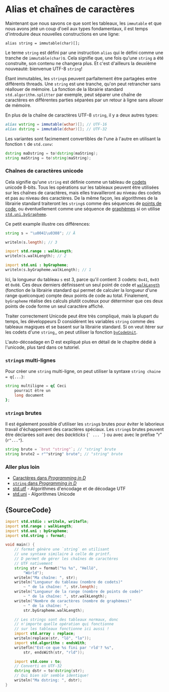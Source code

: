 # Alias et chaînes de caractères

Maintenant que nous savons ce que sont les tableaux, les `immutable` et que nous avons jeté un coup d'oeil aux types fondamentaux, il est temps d'introduire deux nouvelles constructions en une ligne:

    alias string = immutable(char)[];

Le terme `string` est défini par une instruction `alias` qui le défini comme une tranche de `immutable(char)`s. Cela signifie que, une fois qu'une `string` a été construite, son contenu ne changera plus. Et c'est d'ailleurs la deuxième nouveauté: bienvenue UTF-8 `string`!

Étant immutables, les `string`s peuvent parfaitement être partagées entre différents threads. Une `string` est une tranche, qu'on peut retrancher sans réallouer de mémoire. La fonction de la librairie standard `std.algorithm.splitter` par exemple, peut séparer une chaîne de caractères en différentes parties séparées par un retour à ligne sans allouer de mémoire.

En plus de la chaîne de caractères UTF-8 `string`, il y a deux autres types:

```d
alias wstring = immutable(wchar)[]; // UTF-16
alias dstring = immutable(dchar)[]; // UTF-32
```

Les variantes sont facimement convertibles de l'une à l'autre en utilisant la fonction `t` de `std.conv`:

```d
dstring maDstring = to!dstring(maString);
string maString = to!string(maString);
```

### Chaînes de caractères unicode

Cela signifie qu'une `string` est définie comme un tableau de [codets](http://unicode.org/glossary/#code_unit) unicode 8-bits. Tous les opérations sur les tableaux peuvent être utilisées sur les chaînes de caractères, mais elles travailleront au niveau des codets et pas au niveau des caractères.
De la même façon, les algorithmes de la librairie standard traiteront les `string`s comme des séquences de [points de code](http://unicode.org/glossary/#code_point), ou éventuellement comme une séquence de [graphèmes](http://unicode.org/glossary/#grapheme) si on utilise [`std.uni.byGrapheme`](https://dlang.org/library/std/uni/by_grapheme.html).

Ce petit example illustre ces différences:

```d
string s = "\u0041\u0308"; // Ä

writeln(s.length); // 3

import std.range : walkLength;
writeln(s.walkLength); // 2

import std.uni : byGrapheme;
writeln(s.byGrapheme.walkLength); // 1
```

Ici, la longueur du tableau `s` est 3, parce qu'il contient 3 codets: `0x41`, `0x03` et `0x08`. Ces deux derniers définissent un seul point de code et [`walkLength`](https://dlang.org/library/std/range/primitives/walk_length.html) (fonction de la librairie standard qui permet de calculer la longueur d'une range quelconque) compte deux points de code au total. Finalement, `byGrapheme` réalise des calculs plutôt couteux pour déterminer que ces deux points de code forme un seul caractère affiché.

Traiter correctement Unicode peut être très compliqué, mais la plupart du temps, les développeurs D considèrent les variables `string` comme des tableaux magiques et se basent sur la librairie standard. Si on veut itérer sur les codets d'une `string`,, on peut utiliser la fonction [`byCodeUnit`](http://dlang.org/phobos/std_utf.html#.byCodeUnit).

L'auto-décoadage en D est expliqué plus en détail de le chapitre dédié à l'unicode, plus tard dans ce tutoriel.

### `string`s multi-lignes

Pour créer une `string` multi-ligne, on peut utiliser la syntaxe `string chaine = q{...}`:

```d
string multiligne = q{ Ceci
    pourrait être un
    long document
};
```

### `string`s brutes

Il est également possible d'utiliser les `string`s brutes pour éviter le laborieux travail d'échappement des caractères spéciaux. Les `string`s brutes peuvent être déclarées soit avec des *backticks* (`` ` ... ` ``) ou avec avec le préfixe "r" (`r"..."`).

```d
string brute = `brut "string"`; // "string" brute
string brute2 = r""string" brute"; // "string" brute
```

### Aller plus loin

- [Caractères dans _Programming in D_](http://ddili.org/ders/d.en/characters.html)
- [`string` dans  _Programming in D_](http://ddili.org/ders/d.en/strings.html)
- [std.utf](http://dlang.org/phobos/std_utf.html) - Algorithmes d'encodage et de décodage UTF
- [std.uni](http://dlang.org/phobos/std_uni.html) - Algorithmes Unicode

## {SourceCode}

```d
import std.stdio : writeln, writefln;
import std.range : walkLength;
import std.uni : byGrapheme;
import std.string : format;

void main() {
    // format génère une `string` en utilisant
    // une syntaxe similaire à celle de printf.
    // D permet de gérer les chaînes de caractères
    // UTF nativement
    string str = format("%s %s", "Hellö",
        "Wörld");
    writeln("Ma chaîne: ", str);
    writeln("Longueur du tableau (nombre de codets)"
        ~ " de la chaîne: ", str.length);
    writeln("Longueur de la range (nombre de points de code)"
        ~ " de la chaîne: ", str.walkLength);
    writeln("Nombre de caractères (nombre de graphèmes)"
        ~ " de la chaîne: ",
        str.byGrapheme.walkLength);

    // Les strings sont des tableaux normaux, donc
    // n'importe quelle opération qui fonctionne
    // sur les tableaux fonctionne ici aussi !
    import std.array : replace;
    writeln(replace(str, "lö", "lo"));
    import std.algorithm : endsWith;
    writefln("Est-ce que %s fini par 'rld'? %s",
        str, endsWith(str, "rld"));

    import std.conv : to;
    // Converti en UTF-32
    dstring dstr = to!dstring(str);
    // Qui bien sûr semble identique!
    writeln("Ma dstring: ", dstr);
}
```
